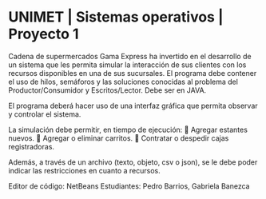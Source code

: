 # UNIMET | Sistemas operativos | Proyecto 1

Cadena de supermercados Gama Express ha invertido en el desarrollo de un sistema que les permita 
simular la interacción de sus clientes con los recursos disponibles en una de sus sucursales. 
El programa debe contener el uso de hilos, semáforos y las soluciones conocidas al problema del 
Productor/Consumidor y Escritos/Lector. Debe ser en JAVA.

El programa deberá hacer uso de una interfaz gráfica que permita observar y controlar
el sistema. 

La simulación debe permitir, en tiempo de ejecución:
 Agregar estantes nuevos.
 Agregar o eliminar carritos.
 Contratar o despedir cajas registradoras.

Además, a través de un archivo (texto, objeto, csv o json), se le debe poder indicar las restricciones 
en cuanto a recursos.

Editor de código: NetBeans
Estudiantes: Pedro Barrios, Gabriela Banezca 
